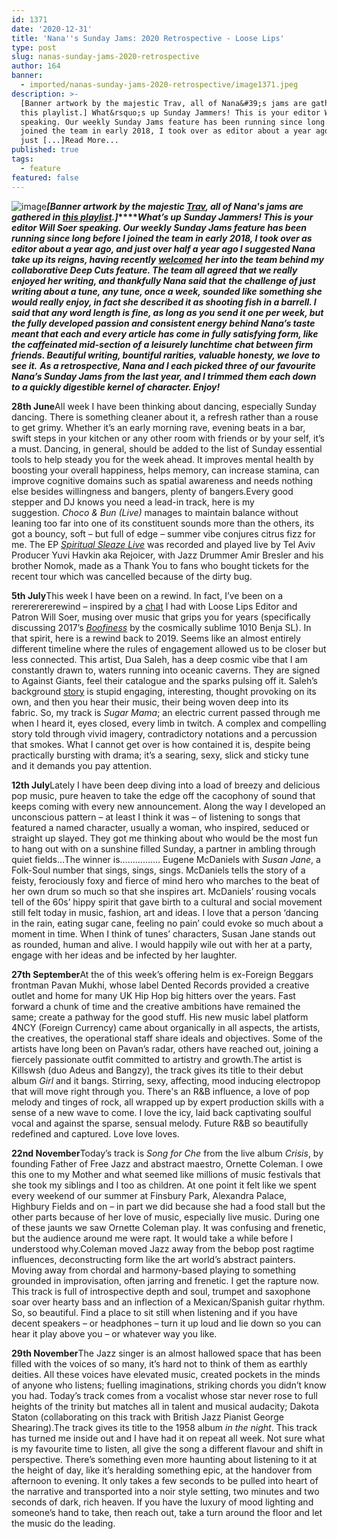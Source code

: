 ```yaml
---
id: 1371
date: '2020-12-31'
title: 'Nana''s Sunday Jams: 2020 Retrospective - Loose Lips'
type: post
slug: nanas-sunday-jams-2020-retrospective
author: 164
banner:
  - imported/nanas-sunday-jams-2020-retrospective/image1371.jpeg
description: >-
  [Banner artwork by the majestic Trav, all of Nana&#39;s jams are gathered in
  this playlist.] What&rsquo;s up Sunday Jammers! This is your editor Will Soer
  speaking. Our weekly Sunday Jams feature has been running since long before I
  joined the team in early 2018, I took over as editor about a year ago, and
  just [...]Read More...
published: true
tags:
  - feature
featured: false
---
```

![image](../imported/nanas-sunday-jams-2020-retrospective/image1371.jpeg)**_\[Banner artwork by the majestic [Trav](https://www.backdownwarchild.co.uk/), all of Nana's jams are gathered in [this playlist](https://open.spotify.com/playlist/12UoQ8ov5i6P8BIfm2lOjS?si=jarAn1CXSEuYB9vAxJidOg).\]_****_What’s up Sunday Jammers! This is your editor Will Soer speaking. Our weekly Sunday Jams feature has been running since long before I joined the team in early 2018, I took over as editor about a year ago, and just over half a year ago I suggested Nana take up its reigns, having recently_** [**_welcomed_**](http://loose-lips.co.uk/blog/fantasy-realm) **_her into the team behind my collaborative Deep Cuts feature. The team all agreed that we really enjoyed her writing, and thankfully Nana said that_** **_the challenge of just writing about a tune, any tune, once a week, sounded like something she would really enjoy, in fact she described it as shooting fish in a barrell. I said that any word length is fine, as long as you send it one per week, but the fully developed passion and consistent energy behind Nana’s taste meant that each and every article has come in fully satisfying form, like the caffeinated mid-section of a leisurely lunchtime chat between firm friends. Beautiful writing, bountiful rarities, valuable honesty, we love to see it._** **_As a retrospective, Nana and I each picked three of our favourite Nana’s Sunday Jams from the last year, and I trimmed them each down to a quickly digestible kernel of character. Enjoy!_**

**28th June**All week I have been thinking about dancing, especially Sunday dancing. There is something cleaner about it, a refresh rather than a rouse to get grimy. Whether it’s an early morning rave, evening beats in a bar, swift steps in your kitchen or any other room with friends or by your self, it’s a must. Dancing, in general, should be added to the list of Sunday essential tools to help steady you for the week ahead. It improves mental health by boosting your overall happiness, helps memory, can increase stamina, can improve cognitive domains such as spatial awareness and needs nothing else besides willingness and bangers, plenty of bangers.Every good stepper and DJ knows you need a lead-in track, here is my suggestion. _Choco & Bun (Live)_ manages to maintain balance without leaning too far into one of its constituent sounds more than the others, its got a bouncy, soft – but full of edge – summer vibe conjures citrus fizz for me. The EP [_Spiritual Sleaze Live_](https://rejoicer.bandcamp.com/) was recorded and played live by Tel Aviv Producer Yuvi Havkin aka Rejoicer, with Jazz Drummer Amir Bresler and his brother Nomok, made as a Thank You to fans who bought tickets for the recent tour which was cancelled because of the dirty bug. 

**5th July**This week I have been on a rewind. In fact, I’ve been on a rerererererewind – inspired by a [chat](http://loose-lips.co.uk/blog/nana-the-sunday-jammer?fbclid=IwAR1lf3CbWLVK4uoaiaQ4PmsinRJKjj92ZPgfU8xcZIdU69fFsKDUtZJPrHk) I had with Loose Lips Editor and Patron Will Soer, musing over music that grips you for years (specifically discussing 2017’s [_Boofiness_](https://www.youtube.com/watch?v=G73i0VNJa_c) by the cosmically sublime 1010 Benja SL). In that spirit, here is a rewind back to 2019. Seems like an almost entirely different timeline where the rules of engagement allowed us to be closer but less connected. This artist, Dua Saleh, has a deep cosmic vibe that I am constantly drawn to, waters running into oceanic caverns. They are signed to Against Giants, feel their catalogue and the sparks pulsing off it. Saleh’s background [story](https://www.papermag.com/dua-saleh-interview-2646174752.html?rebelltitem=33#rebelltitem33) is stupid engaging, interesting, thought provoking on its own, and then you hear their music, their being woven deep into its fabric. So, my track is _Sugar Mama_; an electric current passed through me when I heard it, eyes closed, every limb in twitch. A complex and compelling story told through vivid imagery, contradictory notations and a percussion that smokes. What I cannot get over is how contained it is, despite being practically bursting with drama; it’s a searing, sexy, slick and sticky tune and it demands you pay attention.

**12th July**Lately I have been deep diving into a load of breezy and delicious pop music, pure heaven to take the edge off the cacophony of sound that keeps coming with every new announcement. Along the way I developed an unconscious pattern – at least I think it was – of listening to songs that featured a named character, usually a woman, who inspired, seduced or straight up slayed. They got me thinking about who would be the most fun to hang out with on a sunshine filled Sunday, a partner in ambling through quiet fields…The winner is……………. Eugene McDaniels with _Susan Jane_, a Folk-Soul number that sings, sings, sings. McDaniels tells the story of a feisty, ferociously foxy and fierce of mind hero who marches to the beat of her own drum so much so that she inspires art. McDaniels’ rousing vocals tell of the 60s’ hippy spirit that gave birth to a cultural and social movement still felt today in music, fashion, art and ideas. I love that a person ‘dancing in the rain, eating sugar cane, feeling no pain’ could evoke so much about a moment in time. When I think of tunes’ characters, Susan Jane stands out as rounded, human and alive. I would happily wile out with her at a party, engage with her ideas and be infected by her laughter.

**27th September**At the of this week’s offering helm is ex-Foreign Beggars frontman Pavan Mukhi, whose label Dented Records provided a creative outlet and home for many UK Hip Hop big hitters over the years. Fast forward a chunk of time and the creative ambitions have remained the same; create a pathway for the good stuff. His new music label platform 4NCY (Foreign Currency) came about organically in all aspects, the artists, the creatives, the operational staff share ideals and objectives. Some of the artists have long been on Pavan’s radar, others have reached out, joining a fiercely passionate outfit committed to artistry and growth.The artist is Killswsh (duo Adeus and Bangzy), the track gives its title to their debut album _Girl_ and it bangs. Stirring, sexy, affecting, mood inducing electropop that will move right through you. There's an R&B influence, a love of pop melody and tinges of rock, all wrapped up by expert production skills with a sense of a new wave to come. I love the icy, laid back captivating soulful vocal and against the sparse, sensual melody. Future R&B so beautifully redefined and captured. Love love loves.

**22nd November**Today’s track is _Song for Che_ from the live album _Crisis_, by founding Father of Free Jazz and abstract maestro, Ornette Coleman. I owe this one to my Mother and what seemed like millions of music festivals that she took my siblings and I too as children. At one point it felt like we spent every weekend of our summer at Finsbury Park, Alexandra Palace, Highbury Fields and on – in part we did because she had a food stall but the other parts because of her love of music, especially live music. During one of these jaunts we saw Ornette Coleman play. It was confusing and frenetic, but the audience around me were rapt. It would take a while before I understood why.Coleman moved Jazz away from the bebop post ragtime influences, deconstructing form like the art world’s abstract painters. Moving away from chordal and harmony-based playing to something grounded in improvisation, often jarring and frenetic. I get the rapture now. This track is full of introspective depth and soul, trumpet and saxophone soar over hearty bass and an inflection of a Mexican/Spanish guitar rhythm. So, so beautiful. Find a place to sit still when listening and if you have decent speakers – or headphones – turn it up loud and lie down so you can hear it play above you – or whatever way you like. 

**29th November**The Jazz singer is an almost hallowed space that has been filled with the voices of so many, it’s hard not to think of them as earthly deities. All these voices have elevated music, created pockets in the minds of anyone who listens; fuelling imaginations, striking chords you didn’t know you had. Today’s track comes from a vocalist whose star never rose to full heights of the trinity but matches all in talent and musical audacity; Dakota Staton (collaborating on this track with British Jazz Pianist George Shearing).The track gives its title to the 1958 album _in the night_. This track has turned me inside out and I have had it on repeat all week. Not sure what is my favourite time to listen, all give the song a different flavour and shift in perspective. There’s something even more haunting about listening to it at the height of day, like it’s heralding something epic, at the handover from afternoon to evening. It only takes a few seconds to be pulled into heart of the narrative and transported into a noir style setting, two minutes and two seconds of dark, rich heaven. If you have the luxury of mood lighting and someone’s hand to take, then reach out, take a turn around the floor and let the music do the leading.